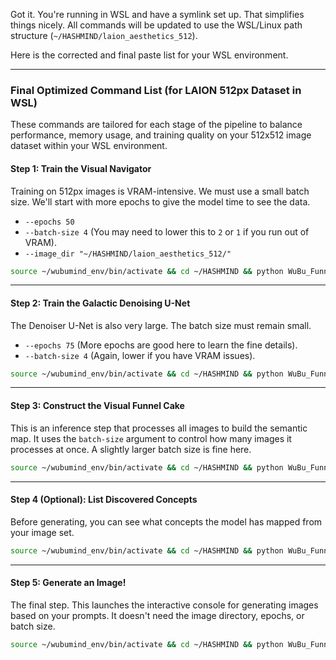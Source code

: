 Got it. You're running in WSL and have a symlink set up. That simplifies things nicely. All commands will be updated to use the WSL/Linux path structure (`~/HASHMIND/laion_aesthetics_512`).

Here is the corrected and final paste list for your WSL environment.

---

### Final Optimized Command List (for LAION 512px Dataset in WSL)

These commands are tailored for each stage of the pipeline to balance performance, memory usage, and training quality on your 512x512 image dataset within your WSL environment.

#### Step 1: Train the Visual Navigator

Training on 512px images is VRAM-intensive. We must use a small batch size. We'll start with more epochs to give the model time to see the data.

*   `--epochs 50`
*   `--batch-size 4` (You may need to lower this to `2` or `1` if you run out of VRAM).
*   `--image_dir "~/HASHMIND/laion_aesthetics_512/"`

```bash
source ~/wubumind_env/bin/activate && cd ~/HASHMIND && python WuBu_Funnel_Diffusionv0.1.py train_navigator --basename laion_512px_model_v1 --image_dir "laion_aesthetics_512" --epochs 50 --batch-size 1
```

---

#### Step 2: Train the Galactic Denoising U-Net

The Denoiser U-Net is also very large. The batch size must remain small.

*   `--epochs 75` (More epochs are good here to learn the fine details).
*   `--batch-size 4` (Again, lower if you have VRAM issues).

```bash
source ~/wubumind_env/bin/activate && cd ~/HASHMIND && python WuBu_Funnel_Diffusionv0.1.py train_denoiser --basename laion_512px_model_v1 --image_dir "laion_aesthetics_512" --epochs 75 --batch-size 1
```

---

#### Step 3: Construct the Visual Funnel Cake

This is an inference step that processes all images to build the semantic map. It uses the `batch-size` argument to control how many images it processes at once. A slightly larger batch size is fine here.

```bash
source ~/wubumind_env/bin/activate && cd ~/HASHMIND && python WuBu_Funnel_Diffusionv0.1.py construct --basename laion_512px_model_v1 --image_dir "laion_aesthetics_512" --batch-size 16
```

---

#### Step 4 (Optional): List Discovered Concepts

Before generating, you can see what concepts the model has mapped from your image set.

```bash
source ~/wubumind_env/bin/activate && cd ~/HASHMIND && python WuBu_Funnel_Diffusionv0.1.py --listemb --basename laion_512px_model_v1
```

---

#### Step 5: Generate an Image!

The final step. This launches the interactive console for generating images based on your prompts. It doesn't need the image directory, epochs, or batch size.

```bash
source ~/wubumind_env/bin/activate && cd ~/HASHMIND && python WuBu_Funnel_Diffusionv0.1.py generate --basename laion_512px_model_v1
```